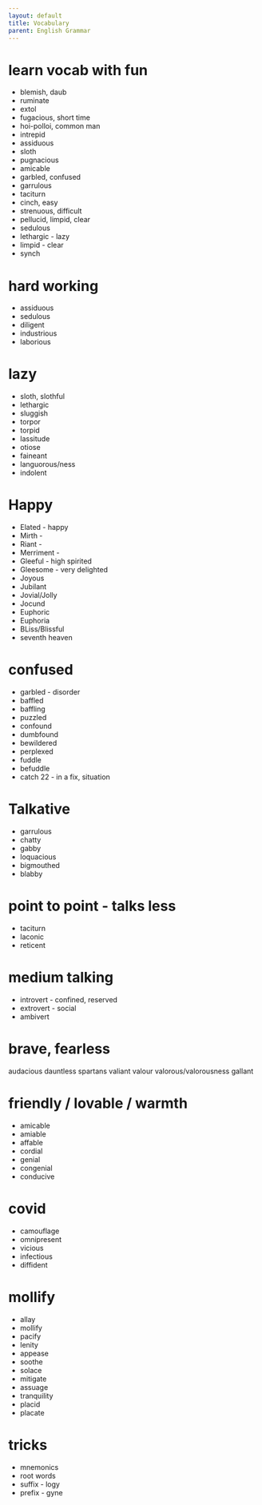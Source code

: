```yaml
---
layout: default
title: Vocabulary
parent: English Grammar
---
```


# learn vocab with fun 

- blemish, daub
- ruminate
- extol 
- fugacious, short time
- hoi-polloi, common man
- intrepid
- assiduous
- sloth
- pugnacious
- amicable
- garbled, confused
- garrulous
- taciturn
- cinch, easy
- strenuous, difficult
- pellucid, limpid, clear
- sedulous
- lethargic - lazy
- limpid - clear
- synch

# hard working

- assiduous
- sedulous
- diligent
- industrious
- laborious

# lazy

- sloth, slothful
- lethargic
- sluggish
- torpor
- torpid
- lassitude
- otiose
- faineant
- languorous/ness
- indolent

# Happy

- Elated - happy
- Mirth - 
- Riant - 
- Merriment - 
- Gleeful - high spirited
- Gleesome - very delighted
- Joyous
- Jubilant
- Jovial/Jolly
- Jocund
- Euphoric
- Euphoria
- BLiss/Blissful
- seventh heaven

# confused

- garbled - disorder
- baffled
- baffling
- puzzled
- confound
- dumbfound
- bewildered
- perplexed
- fuddle
- befuddle
- catch 22 - in a fix, situation

# Talkative

- garrulous
- chatty
- gabby
- loquacious
- bigmouthed
- blabby

# point to point - talks less

- taciturn
- laconic
- reticent

# medium talking

- introvert - confined, reserved
- extrovert - social
- ambivert

# brave, fearless

audacious
dauntless
spartans
valiant
valour
valorous/valorousness
gallant

# friendly / lovable / warmth

- amicable
- amiable
- affable
- cordial
- genial
- congenial
- conducive

# covid

- camouflage
- omnipresent
- vicious
- infectious
- diffident

# mollify

- allay
- mollify
- pacify
- lenity
- appease
- soothe
- solace
- mitigate
- assuage
- tranquility
- placid
- placate

# tricks

- mnemonics
- root words
- suffix - logy
- prefix - gyne

